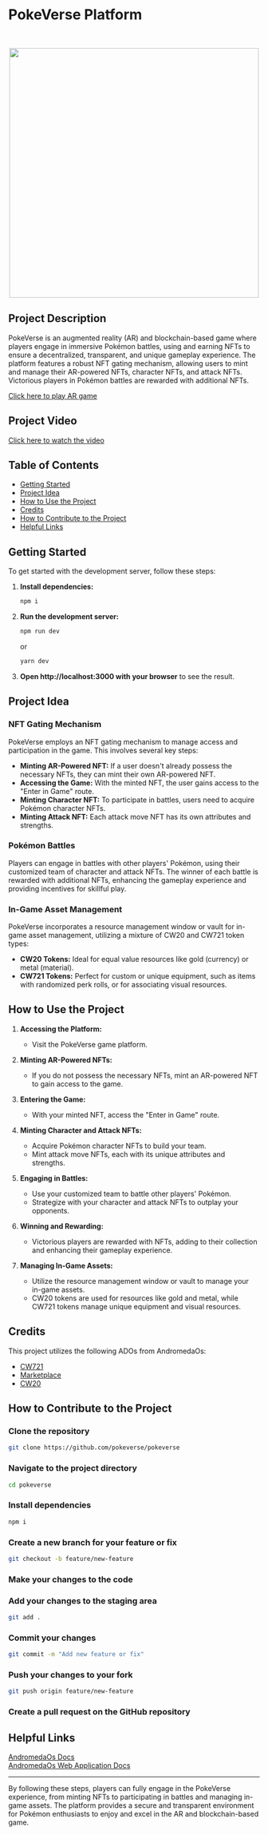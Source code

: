 # PokeVerse Platform

<p>&nbsp;</p>
<p align="center">
<img src="./public/logo-2.png" width=500>
</p>

## Project Description

PokeVerse is an augmented reality (AR) and blockchain-based game where players engage in immersive Pokémon battles, using and earning NFTs to ensure a decentralized, transparent, and unique gameplay experience. The platform features a robust NFT gating mechanism, allowing users to mint and manage their AR-powered NFTs, character NFTs, and attack NFTs. Victorious players in Pokémon battles are rewarded with additional NFTs.


[Click here to play AR game](https://dapp-thon-ta9c.vercel.app)

## Project Video

[Click here to watch the video](https://youtu.be/R-LaCke-BOA)

## Table of Contents

- [Getting Started](#getting-started)
- [Project Idea](#project-idea)
- [How to Use the Project](#how-to-use-the-project)
- [Credits](#credits)
- [How to Contribute to the Project](#how-to-contribute-to-the-project)
- [Helpful Links](#helpful-links)

## Getting Started

To get started with the development server, follow these steps:

1. **Install dependencies:**

   ```bash
   npm i
   ```

2. **Run the development server:**

   ```bash
   npm run dev
   ```

   or

   ```bash
   yarn dev
   ```

3. **Open http://localhost:3000 with your browser** to see the result.

## Project Idea

### NFT Gating Mechanism

PokeVerse employs an NFT gating mechanism to manage access and participation in the game. This involves several key steps:

- **Minting AR-Powered NFT:** If a user doesn't already possess the necessary NFTs, they can mint their own AR-powered NFT.
- **Accessing the Game:** With the minted NFT, the user gains access to the "Enter in Game" route.
- **Minting Character NFT:** To participate in battles, users need to acquire Pokémon character NFTs.
- **Minting Attack NFT:** Each attack move NFT has its own attributes and strengths.

### Pokémon Battles

Players can engage in battles with other players' Pokémon, using their customized team of character and attack NFTs. The winner of each battle is rewarded with additional NFTs, enhancing the gameplay experience and providing incentives for skillful play.

### In-Game Asset Management

PokeVerse incorporates a resource management window or vault for in-game asset management, utilizing a mixture of CW20 and CW721 token types:

- **CW20 Tokens:** Ideal for equal value resources like gold (currency) or metal (material).
- **CW721 Tokens:** Perfect for custom or unique equipment, such as items with randomized perk rolls, or for associating visual resources.

## How to Use the Project

1. **Accessing the Platform:**

   - Visit the PokeVerse game platform.

2. **Minting AR-Powered NFTs:**

   - If you do not possess the necessary NFTs, mint an AR-powered NFT to gain access to the game.

3. **Entering the Game:**

   - With your minted NFT, access the "Enter in Game" route.

4. **Minting Character and Attack NFTs:**

   - Acquire Pokémon character NFTs to build your team.
   - Mint attack move NFTs, each with its unique attributes and strengths.

5. **Engaging in Battles:**

   - Use your customized team to battle other players' Pokémon.
   - Strategize with your character and attack NFTs to outplay your opponents.

6. **Winning and Rewarding:**

   - Victorious players are rewarded with NFTs, adding to their collection and enhancing their gameplay experience.

7. **Managing In-Game Assets:**
   - Utilize the resource management window or vault to manage your in-game assets.
   - CW20 tokens are used for resources like gold and metal, while CW721 tokens manage unique equipment and visual resources.

## Credits

This project utilizes the following ADOs from AndromedaOs:

- [CW721](https://docs.andromedaprotocol.io/andromeda/andromeda-digital-objects/cw721)
- [Marketplace](https://docs.andromedaprotocol.io/andromeda/andromeda-digital-objects/marketplace)
- [CW20](https://docs.andromedaprotocol.io/andromeda/andromeda-digital-objects/cw20)

## How to Contribute to the Project

### Clone the repository

```bash
git clone https://github.com/pokeverse/pokeverse
```

### Navigate to the project directory

```bash
cd pokeverse
```

### Install dependencies

```bash
npm i
```

### Create a new branch for your feature or fix

```bash
git checkout -b feature/new-feature
```

### Make your changes to the code

### Add your changes to the staging area

```bash
git add .
```

### Commit your changes

```bash
git commit -m "Add new feature or fix"
```

### Push your changes to your fork

```bash
git push origin feature/new-feature
```

### Create a pull request on the GitHub repository

## Helpful Links

[AndromedaOs Docs](https://docs.andromedaprotocol.io/andromeda) <br>
[AndromedaOs Web Application Docs](https://docs.andromedaprotocol.io/guides)

---

By following these steps, players can fully engage in the PokeVerse experience, from minting NFTs to participating in battles and managing in-game assets. The platform provides a secure and transparent environment for Pokémon enthusiasts to enjoy and excel in the AR and blockchain-based game.
